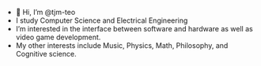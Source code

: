 - 👋 Hi, I’m @tjm-teo 
- I study Computer Science and Electrical Engineering
- I’m interested in the interface between software and hardware as well as video game development.
- My other interests include Music, Physics, Math, Philosophy, and Cognitive science.

<!---
tjm-teo/tjm-teo is a ✨ special ✨ repository because its `README.md` (this file) appears on your GitHub profile.
You can click the Preview link to take a look at your changes.
--->
